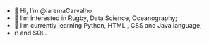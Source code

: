 - 👋 Hi, I’m @iaremaCarvalho
- 👀 I’m interested in Rugby, Data Science, Oceanography;
- 🌱 I’m currently learning Python, HTML , CSS and Java language;
- r! and SQL.


<!---
iarema01/iarema01 is a ✨ special ✨ repository because its `README.md` (this file) appears on your GitHub profile.
You can click the Preview link to take a look at your changes.
--->
